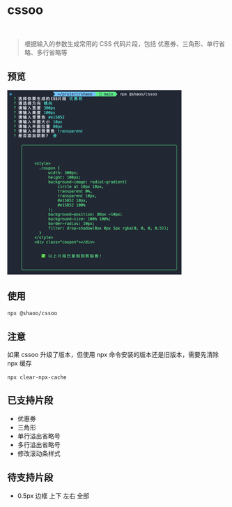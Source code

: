 # cssoo

<a href="" target="__blank"><img src="https://img.shields.io/node/v/%40shaoo%2Fcssoo?style=for-the-badge" alt=""></a>
<a href="https://www.npmjs.com/package/@shaoo/cssoo" target="_blank"><img src="https://img.shields.io/npm/v/%40shaoo%2Fcssoo?style=for-the-badge" alt=""></a>
<a href="https://www.npmjs.com/package/@shaoo/cssoo" target="_blank"><img src="https://img.shields.io/npm/dm/%40shaoo/cssoo?style=for-the-badge" alt=""></a>
<a href="" target="_blank"><img src="https://img.shields.io/npm/l/%40shaoo%2Fcssoo?style=for-the-badge" alt=""></a>

> 根据输入的参数生成常用的 CSS 代码片段，包括 优惠券、三角形、单行省略、多行省略等

## 预览

<img src="./docs/preview.png" width="400">

## 使用

```shell
npx @shaoo/cssoo
```

## 注意

如果 cssoo 升级了版本，但使用 npx 命令安装的版本还是旧版本，需要先清除 npx 缓存

```shell
npx clear-npx-cache
```

## 已支持片段

- 优惠券
- 三角形
- 单行溢出省略号
- 多行溢出省略号
- 修改滚动条样式

## 待支持片段

- 0.5px 边框 上下 左右 全部
